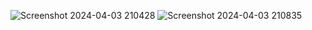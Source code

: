 ![Screenshot 2024-04-03 210428](https://github.com/KrishRamani2/Voxify_AI_APP/assets/136609165/1c47feea-86ff-4adb-a2eb-3cf678bfe49d)
![Screenshot 2024-04-03 210835](https://github.com/KrishRamani2/Voxify_AI_APP/assets/136609165/65b854a5-49e1-41de-a6c1-2d07833869b9)
